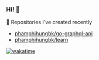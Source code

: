 ### Hi! 👋

👷 Repositories I've created recently


- [phamphihungbk/go-graphql-api](https://github.com/phamphihungbk/go-graphql-api)
- [phamphihungbk/learn](https://github.com/phamphihungbk/learn)

[![wakatime](https://wakatime.com/badge/user/f885042d-ba14-4293-8bdb-b81f60b455d7.svg)](https://wakatime.com/@f885042d-ba14-4293-8bdb-b81f60b455d7)
